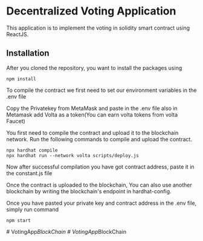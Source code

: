# Decentralized Voting Application

This  application is to implement  the voting in solidity smart contract using ReactJS. 



## Installation

After you cloned the repository, you want to install the packages using

```shell
npm install
```
To compile the contract we first need to set our environment variables in the .env file

Copy the Privatekey from  MetaMask and paste in  the .env file also in Metamask add Volta as a token(You can earn volta tokens from volta Faucet)

You first need to compile the contract and upload it to the blockchain network. Run the following commands to compile and upload the contract.

```shell
npx hardhat compile
npx hardhat run --network volta scripts/deploy.js
```
Now after successful compilation you have got contract address, paste it in the constant.js file

Once the contract is uploaded to the blockchain, You can also use another blockchain by writing the blockchain's endpoint in hardhat-config.

Once you have pasted your private key and contract address in the .env file, simply run command

```shell
npm start
```
#   V o t i n g A p p _ B l o c k C h a i n  
 #   V o t i n g A p p _ B l o c k C h a i n  
 